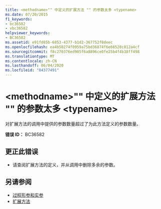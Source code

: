 ```yaml
---
title: <methodname>"" 中定义的扩展方法 "" 的参数太多 <typename>
ms.date: 07/20/2015
f1_keywords:
- bc36582
- vbc36582
helpviewer_keywords:
- BC36582
ms.assetid: e91fd85b-6853-4377-b1d2-367752f8deec
ms.openlocfilehash: ea4b50274f0959a75bd36874f6e66528c812a4cf
ms.sourcegitcommit: f8c270376ed905f6a8896ce0fe25b4f4b38ff498
ms.translationtype: MT
ms.contentlocale: zh-CN
ms.lasthandoff: 06/04/2020
ms.locfileid: "84377491"
---
```

# <a name="too-many-arguments-to-extension-method-methodname-defined-in-typename"></a>\<methodname>"" 中定义的扩展方法 "" 的参数太多 \<typename>
对扩展方法的调用中提供的参数数量超过了为此方法定义的参数数量。  
  
 **错误 ID：** BC36582  
  
## <a name="to-correct-this-error"></a>更正此错误  
  
- 请查阅扩展方法的定义，并从调用中删除多余的参数。  
  
## <a name="see-also"></a>另请参阅

- [过程形参和实参](../programming-guide/language-features/procedures/procedure-parameters-and-arguments.md)
- [扩展方法](../programming-guide/language-features/procedures/extension-methods.md)
